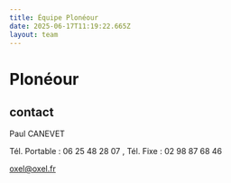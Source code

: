 ```yaml
---
title: Équipe Plonéour 
date: 2025-06-17T11:19:22.665Z
layout: team
---
```


# Plonéour 



## contact 

Paul CANEVET

Tél. Portable : 06 25 48 28 07 , Tél. Fixe : 02 98 87 68 46

oxel@oxel.fr

